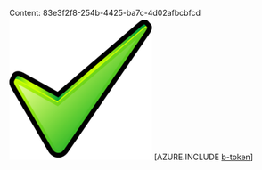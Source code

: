 Content: 83e3f2f8-254b-4425-ba7c-4d02afbcbfcd![image](07a835c7-48b7-4d45-8fc9-40a928ef5adb.png)
[AZURE.INCLUDE [b-token](0fb4db1d-0d59-419c-a377-b9dfa1e14dd4.md)]
